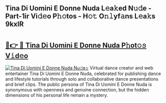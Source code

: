 ## Tina Di Uomini E Donne Nuda L𝚎a𝚔ed N𝚞𝚍e - Part-1ir Vi𝚍𝚎o P𝚑𝚘tos - H𝚘𝚝 O𝚗𝚕yf𝚊ns L𝚎a𝚔s 9kxlR

# <h2><a href="http://kf0obg.oniu.top/?m=Tina+Di+Uomini+E+Donne+Nuda">🔗👉 🔴 Tina Di Uomini E Donne Nuda P𝚑ot𝚘𝚜 V𝚒d𝚎o</a></h2>

[![Tina Di Uomini E Donne Nuda Nu𝚍e𝚜](https://i.imgur.com/0qMVB7G.gif)](http://kf0obg.oniu.top/?m=Tina+Di+Uomini+E+Donne+Nuda)
Virtual dance creator and web entertainer Tina Di Uomini E Donne Nuda, celebrated for publishing dance and lifestyle tutorials through solo and collaborative dance presentations and brief clips. The public persona of Tina Di Uomini E Donne Nuda is synonymous with openness and genuine connection, but the hidden dimensions of his personal life remain a mystery.  
